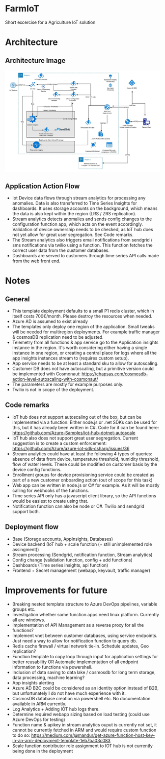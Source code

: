 # FarmIoT
Short excercise for a Agriculture IoT solution

# Architecture

## Architecture Image 

![Architecture Image](architecture.jpeg "Architecture Image")

## Application Action Flow

- Iot Device data flows through stream analytics for processing any anomalies. Data is also transferred to Time Series Insights for dashboards. It uses storage accounts on the background, which means the data is also kept within the region (LRS / ZRS replication).
- Stream analytics detects anomalies and sends config changes to the configuration function app, which acts on the event accordingly. Validation of device ownership needs to be checked, as IoT hub does not yet allow for great user segregation. See Code remarks. 
- The Stream analytics also triggers email notifications from sendgrid / sms notifications via twilio using a function. This function fetches the correct user data from the customer databases.
- Dashboards are served to customers through time series API calls made from the web front end.

# Notes

## General

- This template deployment defaults to a small P1 redis cluster, which in itself costs 700€/month. Please destroy the resources when needed.
- Azure AD is assumed to exist already
- The templates only deploy one region of the application. Small tweaks will be needed for multiregion deployments. For example traffic manager & cosmosDB replication need to be adjusted.
- Telemetry from all functions & app service go to the Application insights instance in the region. It's worth considering either having a single instance in one region, or creating a central place for logs where all the app insights instances stream to (requires custom setup).
- App service needs to be at least a standard sku to allow for autoscaling. 
- Customer DB does not have autoscaling, but a primitive version could be implemented with Cosmonaut: https://chapsas.com/cosmosdb-action-level-autoscaling-with-cosmonaut/
- The parameters are mostly for example purposes only.
- Twilio is not in scope of the deployment.


## Code remarks
- IoT hub does not support autoscaling out of the box, but can be implemented via a function. Either node.js or .net SDKs can be used for this, but it has already been written in C#. Code for it can be found here: https://github.com/Azure-Samples/iot-hub-dotnet-autoscale
- IoT hub also does not support great user segregation. Current suggestion is to create a custom enforcement: https://github.com/Azure/azure-iot-sdk-csharp/issues/36
- Stream analytics could have at least the following 4 types of queries: absence of data from device, temperature threshold, humidity threshold, flow of water levels. These could be modified on customer basis by the device config functions.
- Enrollment groups for device provisioning service could be created as part of a new customer onboarding action (out of scope for this task)
- Web app can be written in node.js or C# for example. As it will be mostly calling for webhooks of the functions.
- Time series API only has a javascript client library, so the API functions would be easiest to create using that.
- Notification function can also be node or C#. Twilio and sendgrid support both.
 
## Deployment flow
- Base (Storage accounts, AppInsights, Databases)
- Device backend (IoT hub + scale function (+ still unimplemented role assingment))
- Stream processing (Sendgrid, notification function, Stream analytics)
- Config change (validation function, config + add functions)
- Dashboards (Time series insights, api function)
- Frontend + Secret management (webapp, keyvault, traffic manager)

# Improvements for future
- Breaking nested template structure to Azure DevOps pipelines, variable groups etc.
- Investigation whether some function apps need linux platform. Currently all are windows.
- Implementation of API Management as a reverse proxy for all the functions?
- Implement vnet between customer databases, using service endpoints. Just need a way to allow for notification function to query db.
- Redis cache firewall / virtual network tie-in. Schedule updates, Geo replication?
- Function template to copy loop through input for application settings for better reusability OR Automatic implementation of all endpoint information to functions via powershell.
- Inclusion of data saving to data lake / cosmosdb for long term storage, data processing, machine learning?
- App insights alerting
- Azure AD B2C could be considered as an identity option instead of B2B, but unfortunately I do not have much experience with it.
- CosmosDB database creation via powershell etc. No documentation available in ARM currently.
- Log Analytics + Adding IOT hub logs there.
- Determine required webapp sizing based on load testing (could use Azure DevOps for testing)
- Function name & apikey in stream analytics ouput is currently not set, it cannot be currently fetched in ARM and would require custom function to do so: https://medium.com/@mandur/get-azure-function-host-key-in-an-arm-deployment-template-1eb7ba03c083 
- Scale function contributor role assignment to IOT hub is not currently being done in the deployment